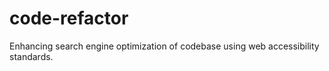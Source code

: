 # code-refactor
Enhancing search engine optimization of codebase using web accessibility standards.
